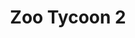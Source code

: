 ---
title: Zoo Tycoon 2
draft: false
description: Zoo Tycoon 2 is a zoo simulation game developed by Blue Fang Games and published by Microsoft Game Studios.
---